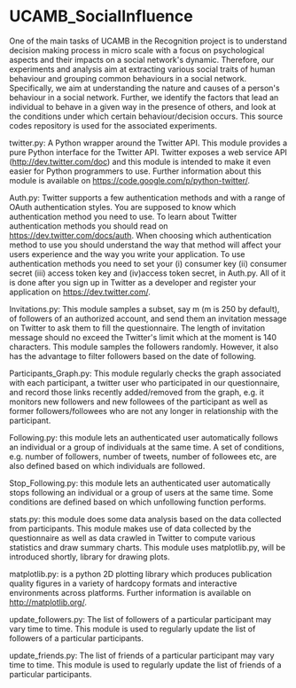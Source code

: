 UCAMB_SocialInfluence
=====================

One of the main tasks of UCAMB in the Recognition project is to understand decision making process in micro scale with a focus on psychological aspects and their impacts on a social network's dynamic. Therefore, our experiments and analysis aim at extracting various social traits of human behaviour and grouping common behaviours in a social network. Specifically, we aim at understanding the nature and causes of a person's behaviour in a social network. Further, we identify the factors that lead an individual to behave in a given way in the presence of others, and look at the conditions under which certain behaviour/decision occurs. This source codes repository is used for the associated experiments.

twitter.py:
A Python wrapper around the Twitter API. This module provides a pure Python interface for the Twitter API. Twitter exposes a web service API (http://dev.twitter.com/doc) and this module is intended to make it even easier for Python programmers to use. Further information about this module is available on https://code.google.com/p/python-twitter/.

Auth.py:
Twitter supports a few authentication methods and with a range of OAuth authentication styles. You are supposed to know which authentication method you need to use. To learn about Twitter authentication methods you should read on https://dev.twitter.com/docs/auth.  When choosing which authentication method to use you should understand the way that method will affect your users experience and the way you write your application. 
To use authentication methods you need to set your (i) consumer key (ii) consumer secret (iii) access token key and (iv)access token secret, in Auth.py. All of it is done after you sign up in Twitter as a developer and register your application on https://dev.twitter.com/.

Invitations.py:
This module samples a subset, say m (m is 250 by default), of followers of an authorized account, and send them an invitation message on Twitter to ask them to fill the questionnaire. The length of invitation message should no exceed the Twitter's limit which at the moment is 140 characters. This module samples the followers randomly. However, it also has the advantage to filter followers based on the date of following.


Participants_Graph.py:
This module regularly checks the graph associated with each participant, a twitter user who participated in our questionnaire, and record those links recently added/removed from the graph, e.g. it monitors new followers and new followees of the participant as well as former followers/followees who are not any longer in relationship with the participant.

Following.py:
this module lets an authenticated user automatically follows an individual or a group of individuals at the same time. A set of conditions, e.g. number of followers, number of tweets, number of followees etc, are also defined based on which individuals are followed.

Stop_Following.py:
this module lets an authenticated user automatically stops following an individual or a group of users at the same time. Some conditions are defined based on which unfollowing function performs.

stats.py:
this module does some data analysis based on the data collected from participants. This module makes use of data collected by the questionnaire as well as data crawled in Twitter to compute various statistics and draw summary charts. This module uses matplotlib.py, will be introduced shortly, library for drawing plots.

matplotlib.py:
is a python 2D plotting library which produces publication quality figures in a variety of hardcopy formats and interactive environments across platforms. Further information is available on http://matplotlib.org/.

 update_followers.py:
 The list of followers of a particular participant may vary time to time. This module is used to regularly update the list of followers of a particular participants. 
 
 update_friends.py:
 The list of friends of a particular participant may vary time to time. This module is used to regularly update the list of friends of a particular participants. 
 
 
 
 
 
 
 

